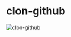 # clon-github
 
![clon-github](https://user-images.githubusercontent.com/68048248/108811140-0c116700-75f0-11eb-95f8-6702e446ae05.gif)
